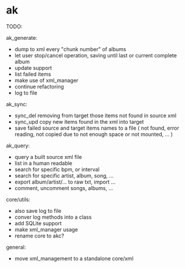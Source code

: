 # ak
TODO:

ak_generate:
  - dump to xml every "chunk number" of albums
  - let user stop/cancel operation, saving until last or current complete album
  - update support
  - list failed items
  - make use of xml_manager
  - continue refactoring
  - log to file


ak_sync:
  - sync_del removing from target those items not found in source xml
  - sync_upd copy new items found in the xml into target
  - save failed source and target items names to a file ( not found, error reading, not copied due to not enough space or not mounted, ... )


ak_query:
   - query a built source xml file
   - list in a human readable
   - search for specific bpm, or interval
   - search for specific artist, album, song, ...
   - export album/artist/... to raw txt, import ...
   - comment, uncomment songs, albums, ...


core/utils:
   - also save log to file
   - conver log methods into a class
   - add SQLite support
   - make xml_manager usage
   - rename core to akc?


general:
   - move xml_management to a standalone core/xml
   


